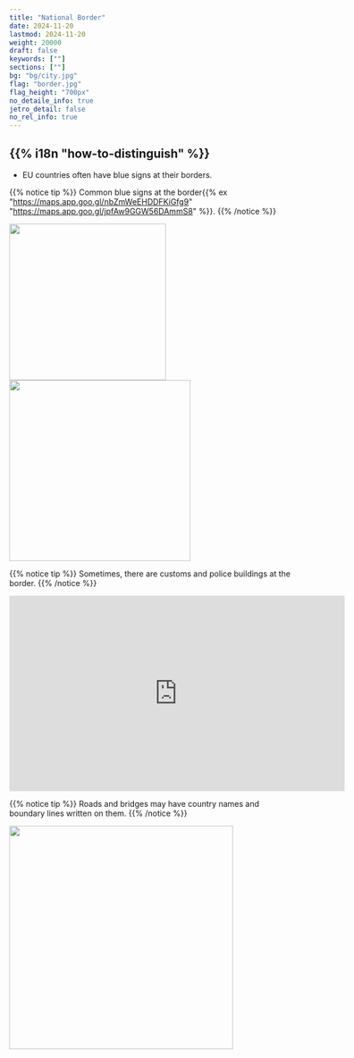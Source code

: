 ```yaml
---
title: "National Border"
date: 2024-11-20
lastmod: 2024-11-20
weight: 20000
draft: false
keywords: [""]
sections: [""]
bg: "bg/city.jpg"
flag: "border.jpg"
flag_height: "700px"
no_detaile_info: true
jetro_detail: false
no_rel_info: true
---
```


<div class="main-desciption country-description">
    <h2 class="section-title">{{% i18n "how-to-distinguish" %}}</h2>
    <ul class="rule-list">
        <li>EU countries often have blue signs at their borders.</li>
    </ul>
</div>


{{% notice tip %}}
Common blue signs at the border{{% ex "https://maps.app.goo.gl/nbZmWeEHDDFKiGfg9" "https://maps.app.goo.gl/jpfAw9GGW56DAmmS8" %}}.
{{% /notice %}}

<div class="googlemap-if unclickable">
<img src="/rule/europe/border/germany_border_crossing_border.jpg" width="280px">
<img src="/rule/europe/border/setembro2006_021.jpg" width="324px">
</div>

{{% notice tip %}}
Sometimes, there are customs and police buildings at the border.
{{% /notice %}}
<div class="googlemap-if">
<iframe src="https://www.google.com/maps/embed?pb=!4v1694939272677!6m8!1m7!1s2uxfcCp6uidNx2oYQVCSWw!2m2!1d42.4590981018757!2d2.864144052109467!3f172.86730464981395!4f5.506100536325874!5f0.4000000000000002" width="600" height="350" style="border:0;" allowfullscreen="" loading="lazy" referrerpolicy="no-referrer-when-downgrade"></iframe>
</div>


{{% notice tip %}}
Roads and bridges may have country names and boundary lines written on them.
{{% /notice %}}
<div class="googlemap-if unclickable">
<img src="/rule/europe/border/fronteira_entre_portugal_e.jpg" width="400px">
</div>
